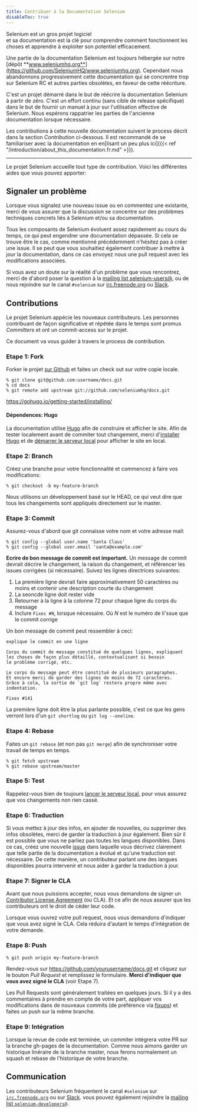 ```yaml
---
title: Contribuer à la Documentation Selenium
disableToc: true
---
```


Selenium est un gros projet logiciel  
et sa documentation est la clé
pour comprendre comment fonctionnent les choses 
et apprendre à exploiter son potentiel efficacement.

Une partie de la documentation Selenium est toujours hébergée sur notre [dépôt **www.seleniumhq.org**](https://github.com/SeleniumHQ/www.seleniumhq.org).
Cependant nous abandonnons progressivement cette documentation 
qui se concrentre trop sur Selenium RC et autres parties obsolètes,
 en faveur de cette réécriture.

C'est un projet démarré dans le but de réécrire la documentation Selenium à partir de zéro. 
C'est un effort continu (sans cible de release spécifique) 
dans le but de fournir un manuel à jour sur l'utilisation effective de Selenium. 
Nous espérons rappatrier les parties de l'ancienne documentation lorsque nécessaire.

Les contributions à cette nouvelle documentation suivent le process décrit
dans la section _Contribution_ ci-dessous. 
Il est recommandé de se familiariser avec la documentation 
en en[lisant un peu plus ici]({{< ref "/introduction/about_this_documentation.fr.md" >}}).

---

Le projet Selenium accueille tout type de contribution. 
Voici les différentes aides que vous pouvez apporter:

## Signaler un problème

Lorsque vous signalez une nouveau issue ou en commentez une existante, 
merci de vous assurer que la discussion se concentre sur des problèmes techniques concrets liés à Selenium et/ou sa documentation.

Tous les composants de Selenium évoluent assez rapidement au cours du temps, 
ce qui peut engendrer une documentation dépassée. 
Si cela se trouve être le cas, 
comme mentionné précédemment n'hésitez pas à créer une issue. 
Il se peut que vous souhaitiez également contribuer à mettre à jour la documentation, 
dans ce cas envoyez nous une pull request avec les modifications associées.

Si vous avez un doute sur la réalité d'un problème que vous rencontrez, 
merci de d'abord poser la question à la [mailing list selenium-users@](https://groups.google.com/forum/#!forum/selenium-users),
ou de nous rejoindre sur le canal `#selenium` sur [irc.freenode.org](https://webchat.freenode.net/) 
ou [Slack](https://seleniumhq.herokuapp.com/).

## Contributions

Le projet Selenium appécie les nouveaux contributeurs. 
Les personnes contribuant de façon significative et répétée dans le temps 
sont promus _Committers_ et ont un commit-access sur le projet.

Ce document va vous guider à travers le process de contribution.

### Etape 1: Fork

Forker le projet [sur Github](https://github.com/seleniumhq/docs)
et faites un check out sur votre copie locale.

```shell
% git clone git@github.com:username/docs.git
% cd docs
% git remote add upstream git://github.com/seleniumhq/docs.git
```

https://gohugo.io/getting-started/installing/

#### Dépendences: Hugo

La documentation utilise [Hugo](https://gohugo.io/) afin de construire et afficher le site.
Afin de tester localement avant de commiter tout changement, 
merci d'[installer Hugo](https://gohugo.io/getting-started/installing/) 
et de [démarrer le serveur local](https://gohugo.io/getting-started/usage/#livereload) pour afficher le site en local.

### Etape 2: Branch

Créez une branche pour votre fonctionnalité 
et commencez à faire vos modifications:

```shell
% git checkout -b my-feature-branch
```

Nous utilisons un développement basé sur le HEAD, ce qui veut dire que tous les changements sont appliqués
directement sur le master.

### Etape 3: Commit

Assurez-vous d'abord que git connaisse votre nom et votre adresse mail:

```shell
% git config --global user.name 'Santa Claus'
% git config --global user.email 'santa@example.com'
```

**Ecrire de bon message de commit est important.** 
Un message de commit devrait décrire le changement,
la raison du changement, et référencer les issues corrigées (si nécessaire). 
Suivez les lignes directrices suivantes:

1. La première ligne devrait faire approximativement 50 caractères ou moins et contenir une description courte du changement
2. La seoncde ligne doit rester vide
3. Retourner à la ligne à la colonne 72 pour chaque ligne du corps du message
4. Inclure `Fixes #N`, lorsque nécessaire. Où _N_ est le numéro de li'ssue que le commit corrige

Un bon message de commit peut ressembler à ceci:
```text
explique le commit en une ligne

Corps du commit de message constitué de quelques lignes, expliquant
les choses de façon plus détaillé, contextualisant si besoin 
le problème corrigé, etc.

Le corps du message peut être constitué de plusieurs paragraphes.
Et encore merci de garder des lignes de moins de 72 caractères.
Grâce à cela, la sortie de `git log` restera propre même avec
indentation.

Fixes #141
```
La première ligne doit être la plus parlante possible, 
c'est ce que les gens verront lors d'un `git shortlog` ou `git log --oneline`.

### Etape 4: Rebase

Faites un `git rebase` (et non pas `git merge`) afin de synchroniser votre travail de temps en temps.

```shell
% git fetch upstream
% git rebase upstream/master
```

### Etape 5: Test

Rappelez-vous bien de toujours [lancer le serveur local](https://gohugo.io/getting-started/usage/#livereload),
pour vous assurez que vos changements non rien cassé.

### Etape 6: Traduction

Si vous mettez à jour des infos, en ajouter de nouvelles, ou supprimer des infos obsolètes, 
merci de garder la traduction à jour également. 
Bien sûr il est possible que vous ne parliez pas toutes les langues disponibles. 
Dans ce cas, créez une nouvelle [issue](https://github.com/SeleniumHQ/docs/issues) 
dans laquelle vous décrivez clairement que telle partie de la documentation a évolué 
et qu'une traduction est nécessaire. 
De cette manière, un contributeur parlant une des langues disponibles pourra intervenir 
et nous aider à garder la traduction à jour.

### Etape 7: Signer le CLA

Avant que nous puissions accepter, 
nous vous demandons de signer un [Contributor License Agreement](https://spreadsheets.google.com/spreadsheet/viewform?hl=en_US&formkey=dFFjXzBzM1VwekFlOWFWMjFFRjJMRFE6MQ#gid=0) (ou CLA). 
Et ce afin de nous assurer que les contributeurs ont le droit de céder leur code.

Lorsque vous ouvrez votre pull request, 
nous vous demandons d'indiquer que vous avez signé le CLA. 
Cela réduira d'autant le temps d'intégration de votre demande.

### Etape 8: Push

```shell
% git push origin my-feature-branch
```

Rendez-vous sur https://github.com/yourusername/docs.git 
et cliquez sur le bouton _Pull Request_ 
et remplissez le formulaire. 
**Merci d'indiquer que vous avez signé le CLA** (voir Etape 7).

Les Pull Requests sont généralement traitées en quelques jours.
Si il y a des commentaires à prendre en compte de votre part, 
appliquer vos modifications dans de nouveaux commits (de préférence via [fixups](http://git-scm.com/docs/git-commit)) 
et faites un push sur la même branche.

### Etape 9: Intégration

Lorsque la revue de code est terminée, 
un commiter intégrera votre PR sur la branche gh-pages de la documentation. 
Comme nous aimons garder un historique linéraire de la branche master,
nous ferons normalement un squash et rebase de l'historique de votre branche.

## Communication

Les contributeurs Selenium fréquentent le canal `#selenium` sur
[`irc.freenode.org`](https://webchat.freenode.net/) ou sur [Slack](https://seleniumhq.herokuapp.com/).
vous pouvez également rejoindre la [mailing list `selenium-developers@`](https://groups.google.com/forum/#!forum/selenium-developers).

